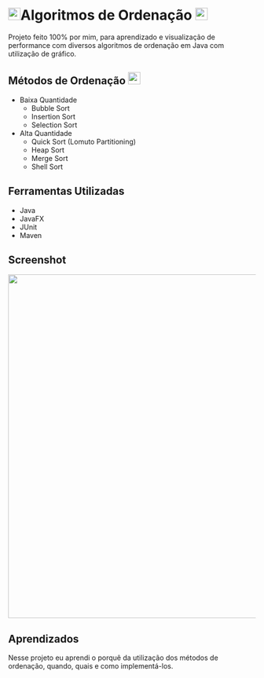 
# <img width="25px" src="https://i.pinimg.com/originals/5d/ea/eb/5deaeb33a97005e24ce8ff7f8bcaf420.gif" />Algoritmos de Ordenação <img width="25px" src="https://i.pinimg.com/originals/5d/ea/eb/5deaeb33a97005e24ce8ff7f8bcaf420.gif" />
Projeto feito 100% por mim, para aprendizado e visualização de performance com diversos algoritmos de ordenação em Java com utilização de gráfico.
## Métodos de Ordenação <img width="25px" src="https://cdn-icons-png.flaticon.com/512/404/404621.png" />
- Baixa Quantidade
    - Bubble Sort
    - Insertion Sort
    - Selection Sort
- Alta Quantidade
    - Quick Sort (Lomuto Partitioning)
    - Heap Sort
    - Merge Sort
    - Shell Sort



## Ferramentas Utilizadas
- Java
- JavaFX
- JUnit
- Maven

## Screenshot
<img width="700" src="https://i.imgur.com/BLr4f2J.png">


## Aprendizados

Nesse projeto eu aprendi o porquê da utilização dos métodos de ordenação, quando, quais e como implementá-los.
